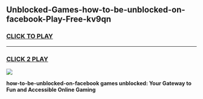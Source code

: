 
## Unblocked-Games-how-to-be-unblocked-on-facebook-Play-Free-kv9qn
<h3>
<a href="https://premium76.site?title=how-to-be-unblocked-on-facebook&ref=23A">CLICK TO PLAY</a></h3>
<hr>

<h3>
<a href="https://premium76.site?title=how-to-be-unblocked-on-facebook&ref=23A">CLICK 2 PLAY</a>
  
</h3>

<a href="https://premium76.site?title=how-to-be-unblocked-on-facebook&ref=23A"><img src="https://clearcache.store/games.png"></a>


**how-to-be-unblocked-on-facebook games unblocked: Your Gateway to Fun and Accessible Online Gaming**

